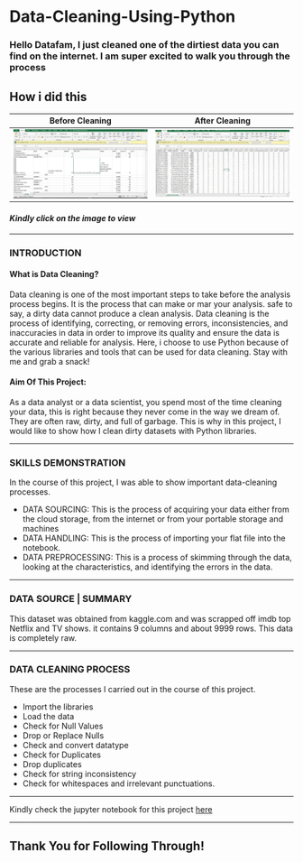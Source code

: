 # Data-Cleaning-Using-Python
### Hello Datafam, I just cleaned one of the dirtiest data you can find on the internet. I am super excited to walk you through the process 

## How i did this  

Before Cleaning                      |                   After Cleaning  
:----------------------------------: |    :----------------------------------------------:
![](before_cleaning.jpg)             |            ![](after_cleaning.jpg)
                          
#### _Kindly click on the image to view_
---
### INTRODUCTION 
#### What is Data Cleaning?
Data cleaning is one of the most important steps to take before the analysis process begins. It is the process that can make or mar your analysis. safe to say, a dirty data cannot produce a clean analysis.
Data cleaning is the process of identifying, correcting, or removing errors, inconsistencies, and inaccuracies in data in order to improve its quality and ensure the data is accurate and reliable for analysis. Here, i choose to use Python because of the various libraries and tools that can be used for data cleaning. Stay with me and grab a snack!

#### Aim Of This Project:
As a data analyst or a data scientist, you spend most of the time cleaning your data, this is right because they never come in the way we dream of. They are often raw, dirty, and full of garbage. This is why in this project, I would like to show how I clean dirty datasets with Python libraries. 

---

### SKILLS DEMONSTRATION 
In the course of this project, I was able to show important data-cleaning processes. 

- DATA SOURCING: This is the process of acquiring your data either from the cloud storage, from the internet or from your portable storage and machines
- DATA HANDLING: This is the process of importing your flat file into the notebook. 
- DATA PREPROCESSING: This is a process of skimming through the data, looking at the characteristics, and identifying the errors in the data. 

---

### DATA SOURCE | SUMMARY
This dataset was obtained from kaggle.com and was scrapped off imdb top Netflix and TV shows. it contains 9 columns and about 9999 rows. This data is completely raw.

---

### DATA CLEANING PROCESS
These are the processes I carried out in the course of this project.

- Import the libraries
- Load the data
- Check for Null Values
- Drop or Replace Nulls
- Check and convert datatype
- Check for Duplicates
- Drop duplicates
- Check for string inconsistency
- Check for whitespaces and irrelevant punctuations.

---

Kindly check the jupyter notebook for this project [here](https://github.com/khrixres01/Data-Cleaning-Using-Python/blob/main/data%20cleaning%20with%20python%20.ipynb)

---

## Thank You for Following Through!


